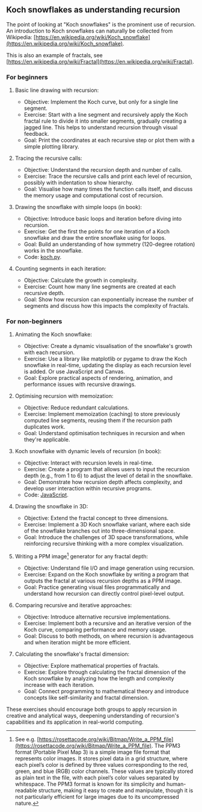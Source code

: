 
## Koch snowflakes as understanding recursion

The point of looking at "Koch snowflakes" is the prominent use of recursion.
An introduction to Koch snowflakes can naturally be collected from Wikipedia:
[https://en.wikipedia.org/wiki/Koch_snowflake](https://en.wikipedia.org/wiki/Koch_snowflake).

This is also an example of fractals, see [https://en.wikipedia.org/wiki/Fractal](https://en.wikipedia.org/wiki/Fractal).


### For beginners

1. Basic line drawing with recursion:
    - Objective: Implement the Koch curve, but only for a single line segment.
    - Exercise: Start with a line segment and recursively apply the Koch fractal rule to divide it into smaller segments, gradually creating a jagged line. This helps to understand recursion through visual feedback.
    - Goal: Print the coordinates at each recursive step or plot them with a simple plotting library.

2. Tracing the recursive calls:
    - Objective: Understand the recursion depth and number of calls.
    - Exercise: Trace the recursive calls and print each level of recursion, possibly with indentation to show hierarchy.
    - Goal: Visualise how many times the function calls itself, and discuss the memory usage and computational cost of recursion.

3. Drawing the snowflake with simple loops (in book):
    - Objective: Introduce basic loops and iteration before diving into recursion.
    - Exercise: Get the first the points for one iteration of a Koch snowflake and draw the entire snowflake using for loops.
    - Goal: Build an understanding of how symmetry (120-degree rotation) works in the snowflake.
    - Code: [koch.py](koch.py).

4. Counting segments in each iteration:
    - Objective: Calculate the growth in complexity.
    - Exercise: Count how many line segments are created at each recursive depth.
    - Goal: Show how recursion can exponentially increase the number of segments and discuss how this impacts the complexity of fractals.


### For non-beginners

1. Animating the Koch snowflake:
    - Objective: Create a dynamic visualisation of the snowflake's growth with each recursion.
    - Exercise: Use a library like matplotlib or pygame to draw the Koch snowflake in real-time, updating the display as each recursion level is added. Or use JavaScript and Canvas.
    - Goal: Explore practical aspects of rendering, animation, and performance issues with recursive drawings.

2. Optimising recursion with memoization:
    - Objective: Reduce redundant calculations.
    - Exercise: Implement memoization (caching) to store previously computed line segments, reusing them if the recursion path duplicates work.
    - Goal: Understand optimisation techniques in recursion and when they're applicable.

3. Koch snowflake with dynamic levels of recursion (in book):
    - Objective: Interact with recursion levels in real-time.
    - Exercise: Create a program that allows users to input the recursion depth (e.g., from 1 to 6) to adjust the level of detail in the snowflake.
    - Goal: Demonstrate how recursion depth affects complexity, and develop user interaction within recursive programs.
    - Code: [JavaScript](koch.html).

4. Drawing the snowflake in 3D:
    - Objective: Extend the fractal concept to three dimensions.
    - Exercise: Implement a 3D Koch snowflake variant, where each side of the snowflake branches out into three-dimensional space.
    - Goal: Introduce the challenges of 3D space transformations, while reinforcing recursive thinking with a more complex visualization.

5. Writing a PPM image[^ppm] generator for any fractal depth:
    - Objective: Understand file I/O and image generation using recursion.
    - Exercise: Expand on the Koch snowflake by writing a program that outputs the fractal at various recursion depths as a PPM image.
    - Goal: Practice generating visual files programmatically and understand how recursion can directly control pixel-level output.

[^ppm]: See e.g. [https://rosettacode.org/wiki/Bitmap/Write_a_PPM_file](https://rosettacode.org/wiki/Bitmap/Write_a_PPM_file).
The PPM3 format (Portable Pixel Map 3) is a simple image file format that represents color images. It stores pixel data in a grid structure, where each pixel’s color is defined by three values corresponding to the red, green, and blue (RGB) color channels. These values are typically stored as plain text in the file, with each pixel’s color values separated by whitespace. The PPM3 format is known for its simplicity and human-readable structure, making it easy to create and manipulate, though it is not particularly efficient for large images due to its uncompressed nature.

6. Comparing recursive and iterative approaches:
    - Objective: Introduce alternative recursive implementations.
    - Exercise: Implement both a recursive and an iterative version of the Koch curve, comparing performance and memory usage.
    - Goal: Discuss to both methods, on where recursion is advantageous and when iteration might be more efficient.

7. Calculating the snowflake's fractal dimension:
    - Objective: Explore mathematical properties of fractals.
    - Exercise: Explore through calculating the fractal dimension of the Koch snowflake by analyzing how the length and complexity increase with each iteration.
    - Goal: Connect programming to mathematical theory and introduce concepts like self-similarity and fractal dimension.

These exercises should encourage both groups to apply recursion in creative and analytical ways,
deepening understanding of recursion's capabilities and its application in real-world computing.
